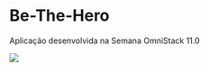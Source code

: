 # Be-The-Hero
Aplicação desenvolvida na Semana OmniStack 11.0

<img src="https://www.google.com/url?sa=i&url=https%3A%2F%2Fdownloadcursos.top%2Fsemana-omnistack-11-0-rocketseat%2F&psig=AOvVaw1rpbee3S_m2RCN3LnPtlos&ust=1588709437109000&source=images&cd=vfe&ved=0CAIQjRxqFwoTCNC4nISCm-kCFQAAAAAdAAAAABAD"/>

